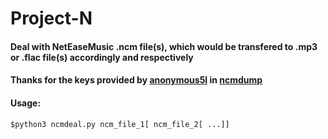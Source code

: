 # Project-N
#### Deal with NetEaseMusic .ncm file(s), which would be transfered to .mp3 or .flac file(s) accordingly and respectively
#### Thanks for the keys provided by <a href="https://github.com/anonymous5l">anonymous5l</a> in <a href="https://github.com/anonymous5l/ncmdump">ncmdump</a>
#### Usage:
 `$python3 ncmdeal.py ncm_file_1[ ncm_file_2[ ...]]`
